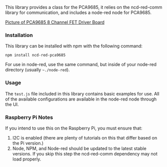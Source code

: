 This library provides a class for the PCA9685, it relies on the ncd-red-comm library for communication, and includes a node-red node for PCA9685.

[Picture of PCA9685 8 Channel FET Driver Board](https://media.ncd.io/sites/2/20170721150842/PCA9685_PEPWM8W8I12V_1.png)

### Installation

This library can be installed with npm with the following command:

```
npm install ncd-red-pca9685
```

For use in node-red, use the same command, but inside of your node-red directory (usually `~./node-red`).

### Usage

The `test.js` file included in this library contains basic examples for use.  All of the available configurations are available in the node-red node through the UI.

### Raspberry Pi Notes

If you intend to use this on the Raspberry Pi, you must ensure that:
1. I2C is enabled (there are plenty of tutorials on this that differ based on the Pi version.)
2. Node, NPM, and Node-red should be updated to the latest stable versions. If you skip this step the ncd-red-comm dependency may not load properly.
